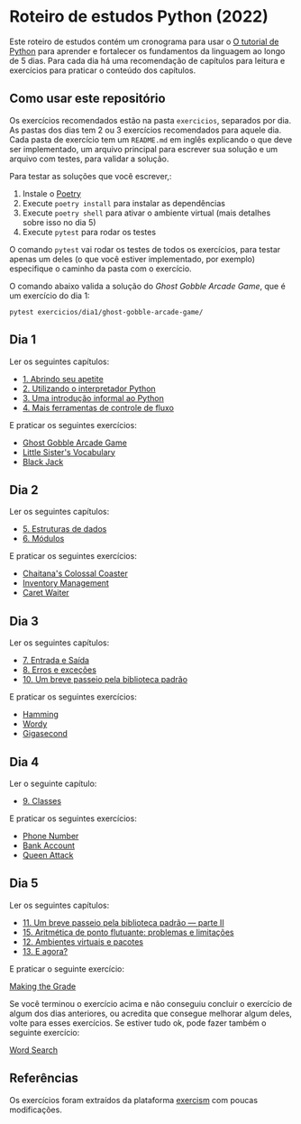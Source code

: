 # Roteiro de estudos Python (2022)

Este roteiro de estudos contém um cronograma para usar o [O tutorial de Python](https://docs.python.org/pt-br/3/tutorial/index.html) para aprender e fortalecer os fundamentos da linguagem ao longo de 5 dias. Para cada dia há uma recomendação de capítulos para leitura e exercícios para praticar o conteúdo dos capítulos.

## Como usar este repositório

Os exercícios recomendados estão na pasta `exercicios`, separados por dia. As pastas dos dias tem 2 ou 3 exercícios recomendados para aquele dia. Cada pasta de exercício tem um `README.md` em inglês explicando o que deve ser implementado, um arquivo principal para escrever sua solução e um arquivo com testes, para validar a solução.

Para testar as soluções que você escrever,:

1. Instale o [Poetry](https://python-poetry.org/docs/#installation)
2. Execute `poetry install` para instalar as dependências
3. Execute `poetry shell` para ativar o ambiente virtual (mais detalhes sobre isso no dia 5)
4. Execute `pytest` para rodar os testes

O comando `pytest` vai rodar os testes de todos os exercícios, para testar apenas um deles (o que você estiver implementado, por exemplo) especifique o caminho da pasta com o exercício.

O comando abaixo valida a solução do _Ghost Gobble Arcade Game_, que é um exercício do dia 1:
```
pytest exercicios/dia1/ghost-gobble-arcade-game/
```

## Dia 1

Ler os seguintes capítulos:

- [1. Abrindo seu apetite](https://docs.python.org/pt-br/3/tutorial/appetite.html)
- [2. Utilizando o interpretador Python](https://docs.python.org/pt-br/3/tutorial/interpreter.html)
- [3. Uma introdução informal ao Python](https://docs.python.org/pt-br/3/tutorial/introduction.html)
- [4. Mais ferramentas de controle de fluxo](https://docs.python.org/pt-br/3/tutorial/controlflow.html)

E praticar os seguintes exercícios:

- [Ghost Gobble Arcade Game](exercicios/dia1/ghost-gobble-arcade-game/README.md)
- [Little Sister's Vocabulary ](exercicios/dia1/little-sisters-vocab/README.md)
- [Black Jack](exercicios/dia1/black-jack/README.md)

## Dia 2

Ler os seguintes capítulos:

- [5. Estruturas de dados](https://docs.python.org/pt-br/3/tutorial/datastructures.html)
- [6. Módulos](https://docs.python.org/pt-br/3/tutorial/modules.html)

E praticar os seguintes exercícios:

- [Chaitana's Colossal Coaster](exercicios/dia2/chaitanas-colossal-coaster/README.md)
- [Inventory Management](exercicios/dia2/inventory-management/README.md)
- [Caret Waiter](exercicios/dia2/cater-waiter/README.md)

## Dia 3

Ler os seguintes capítulos:

- [7. Entrada e Saída](https://docs.python.org/pt-br/3/tutorial/inputoutput.html)
- [8. Erros e exceções](https://docs.python.org/pt-br/3/tutorial/errors.html)
- [10. Um breve passeio pela biblioteca padrão](https://docs.python.org/pt-br/3/tutorial/stdlib.html)

E praticar os seguintes exercícios:

- [Hamming](exercicios/dia3/hamming/README.md)
- [Wordy](exercicios/dia3/wordy/README.md)
- [Gigasecond](exercicios/dia3/gigasecond/README.md)

## Dia 4

Ler o seguinte capítulo:

- [9. Classes](https://docs.python.org/pt-br/3/tutorial/classes.html)

E praticar os seguintes exercícios:

- [Phone Number](exercicios/dia4/phone-number/README.md)
- [Bank Account](exercicios/dia4/bank-account/README.md)
- [Queen Attack](exercicios/dia4/queen-attack/README.md)

## Dia 5

Ler os seguintes capítulos:

- [11. Um breve passeio pela biblioteca padrão — parte II](https://docs.python.org/pt-br/3/tutorial/stdlib2.html)
- [15. Aritmética de ponto flutuante: problemas e limitações](https://docs.python.org/pt-br/3/tutorial/stdlib.html)
- [12. Ambientes virtuais e pacotes](https://docs.python.org/pt-br/3/tutorial/venv.html)
- [13. E agora?](https://docs.python.org/pt-br/3/tutorial/whatnow.html)

E praticar o seguinte exercício:

[Making the Grade](exercicios/dia5/making-the-grade/README.md)

Se você terminou o exercício acima e não conseguiu concluir o exercício de algum dos dias anteriores, ou acredita que consegue melhorar algum deles, volte para esses exercícios. Se estiver tudo ok, pode fazer também o seguinte exercício:

[Word Search](exercicios/dia5/word-search/README.md)

## Referências

Os exercícios foram extraídos da plataforma [exercism](https://exercism.org/) com poucas modificações.
